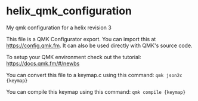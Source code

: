 # helix_qmk_configuration
My qmk configuration for a helix revision 3

This file is a QMK Configurator export. You can import this at <https://config.qmk.fm>. It can also be used directly with QMK's source code.

To setup your QMK environment check out the tutorial: <https://docs.qmk.fm/#/newbs>

You can convert this file to a keymap.c using this command: `qmk json2c {keymap}`

You can compile this keymap using this command: `qmk compile {keymap}`
